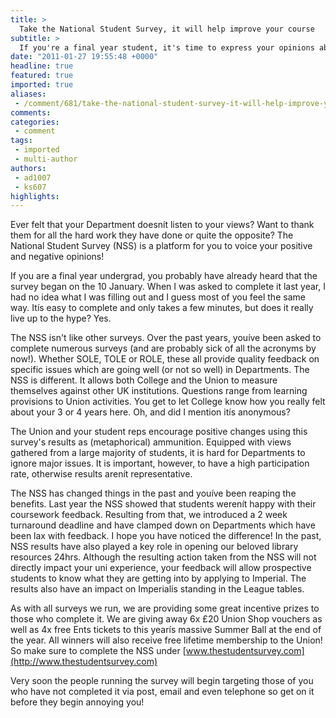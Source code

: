 ```yaml
---
title: >
  Take the National Student Survey, it will help improve your course
subtitle: >
  If you're a final year student, it's time to express your opinions about your course!
date: "2011-01-27 19:55:48 +0000"
headline: true
featured: true
imported: true
aliases:
 - /comment/681/take-the-national-student-survey-it-will-help-improve-your-course-
comments:
categories:
 - comment
tags:
 - imported
 - multi-author
authors:
 - ad1007
 - ks607
highlights:
---
```


Ever felt that your Department doesnít listen to your views? Want to thank them for all the hard work they have done or quite the opposite? The National Student Survey (NSS) is a platform for you to voice your positive and negative opinions!

If you are a final year undergrad, you probably have already heard that the survey began on the 10 January. When I was asked to complete it last year, I had no idea what I was filling out and I guess most of you feel the same way. Itís easy to complete and only takes a few minutes, but does it really live up to the hype? Yes.

The NSS isn't like other surveys. Over the past years, youíve been asked to complete numerous surveys (and are probably sick of all the acronyms by now!). Whether SOLE, TOLE or ROLE, these all provide quality feedback on specific issues which are going well (or not so well) in Departments. The NSS is different. It allows both College and the Union to measure themselves against other UK institutions. Questions range from learning provisions to Union activities. You get to let College know how you really felt about your 3 or 4 years here. Oh, and did I mention itís anonymous?

The Union and your student reps encourage positive changes using this survey's results as (metaphorical) ammunition. Equipped with views gathered from a large majority of students, it is hard for Departments to ignore major issues. It is important, however, to have a high participation rate, otherwise results arenít representative.

The NSS has changed things in the past and youíve been reaping the benefits. Last year the NSS showed that students werenít happy with their coursework feedback. Resulting from that, we introduced a 2 week turnaround deadline and have clamped down on Departments which have been lax with feedback. I hope you have noticed the difference! In the past, NSS results have also played a key role in opening our beloved library resources 24hrs. Although the resulting action taken from the NSS will not directly impact your uni experience, your feedback will allow prospective students to know what they are getting into by applying to Imperial. The results also have an impact on Imperialís standing in the League tables.

As with all surveys we run, we are providing some great incentive prizes to those who complete it. We are giving away 6x £20 Union Shop vouchers as well as 4x free Ents tickets to this yearís massive Summer Ball at the end of the year. All winners will also receive free lifetime membership to the Union! So make sure to complete the NSS under [www.thestudentsurvey.com](http://www.thestudentsurvey.com)

Very soon the people running the survey will begin targeting those of you who have not completed it via post, email and even telephone so get on it before they begin annoying you!
